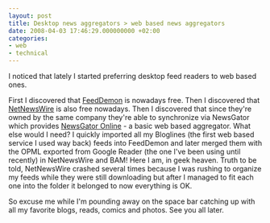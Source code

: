 ```yaml
---
layout: post
title: Desktop news aggregators > web based news aggregators
date: 2008-04-03 17:46:29.000000000 +02:00
categories:
- web
- technical
---
```

I noticed that lately I started preferring desktop feed readers to web based ones.

First I discovered that <a href="http://www.newsgator.com/Individuals/FeedDemon/">FeedDemon</a> is nowadays free. Then I discovered that <a href="http://www.newsgator.com/individuals/netnewswire/">NetNewsWire</a> is also free nowadays. Then I discovered that since they're owned by the same company they're able to synchronize via NewsGator which provides <a href="http://www.newsgator.com/Individuals/NewsGatorOnline/">NewsGator Online</a> - a basic web based aggregator. What else would I need? I quickly imported all my Bloglines (the first web based service I used way back) feeds into FeedDemon and later merged them with the OPML exported from Google Reader (the one I've been using until recently) in NetNewsWire and BAM! Here I am, in geek heaven. Truth to be told, NetNewsWire crashed several times because I was rushing to organize my feeds while they were still downloading but after I managed to fit each one into the folder it belonged to now everything is OK.

So excuse me while I'm pounding away on the space bar catching up with all my favorite blogs, reads, comics and photos. See you all later.
